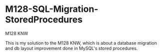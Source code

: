 # M128-SQL-Migration-StoredProcedures
M128 KNW 

This is my solution to the M128 KNW, which is about a database migration and db layout improvement done in MySQL's stored procedures.
